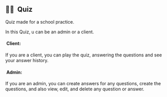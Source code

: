## 🧠📝 &nbsp;Quiz

  Quiz made for a school practice. 

  In this Quiz, u can be an admin or a client.

  #### &nbsp;Client:

  If you are a client, you can play the quiz, answering the questions and see your answer history.

  #### &nbsp;Admin:

  If you are an admin, you can create answers for any questions, create the questions, and also view, edit, and delete any question or answer.
